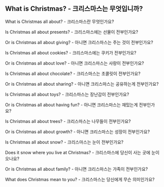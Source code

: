 ## What is Christmas? - 크리스마스는 무엇입니까?

What is Christmas all about? - 크리스마스란 무엇인가요?

Is Christmas all about presents? - 크리스마스에는 선물이 전부인가요?

Or is Christmas all about giving? - 아니면 크리스마스는 주는 것이 전부인가요?

Is Christmas all about cookies? - 크리스마스에는 쿠키가 전부인가요?

Or is Christmas all about love? - 아니면 크리스마스는 사랑이 전부인가요?

Is Christmas all about chocolate? - 크리스마스는 초콜릿이 전부인가요?

Or is Christmas all about sharing? - 아니면 크리스마스는 공유하는게 전부인가요?

Is Christmas all about toys? - 크리스마스는 장난감이 전부인가요?

Or is Christmas all about having fun? - 아니면 크리스마스는 재밌는게 전부인가요?

Is Christmas all about trees? - 크리스마스는 나무들이 전부인가요?

Or is Christmas all about growth? - 아니면 크리스마스는 성장이 전부인가요?

Is Christmas all about snow? - 크리스마스는 눈이 전부인가요?

Does it snow where you live at Christmas? - 크리스마스에 당신이 사는 곳에 눈이 오나요?

Or is Christmas all about family? - 아니면 크리스마스는 가족이 전부인가요?

What does Christmas mean to you? - 크리스마스는 당신에게 무슨 의미인가요?

